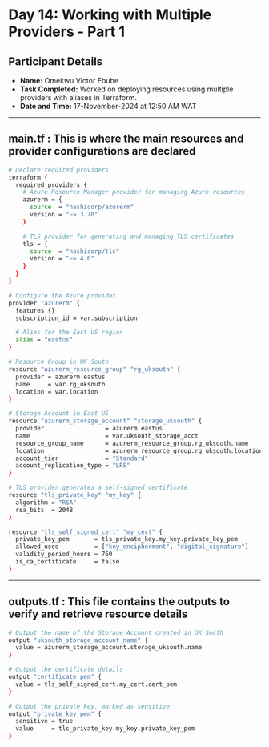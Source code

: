 #  Day 14: Working with Multiple Providers - Part 1

## Participant Details

- **Name:** Omekwu Victor Ebube  
- **Task Completed:** Worked on deploying resources using multiple providers with aliases in Terraform.  
- **Date and Time:** 17-November-2024 at 12:50 AM WAT
---

## main.tf : This is where the main resources and provider configurations are declared
```bash
# Declare required providers
terraform {
  required_providers {
    # Azure Resource Manager provider for managing Azure resources
    azurerm = {
      source  = "hashicorp/azurerm"
      version = "~> 3.70"
    }

    # TLS provider for generating and managing TLS certificates
    tls = {
      source  = "hashicorp/tls"
      version = "~> 4.0"
    }
  }
}

# Configure the Azure provider 
provider "azurerm" {
  features {}
  subscription_id = var.subscription

  # Alias for the East US region
  alias = "eastus"
}

# Resource Group in UK South
resource "azurerm_resource_group" "rg_uksouth" {
  provider = azurerm.eastus
  name     = var.rg_uksouth
  location = var.location
}

# Storage Account in East US
resource "azurerm_storage_account" "storage_uksouth" {
  provider                 = azurerm.eastus
  name                     = var.uksouth_storage_acct
  resource_group_name      = azurerm_resource_group.rg_uksouth.name
  location                 = azurerm_resource_group.rg_uksouth.location
  account_tier             = "Standard"
  account_replication_type = "LRS"
}

# TLS provider generates a self-signed certificate
resource "tls_private_key" "my_key" {
  algorithm = "RSA"
  rsa_bits  = 2048
}

resource "tls_self_signed_cert" "my_cert" {
  private_key_pem       = tls_private_key.my_key.private_key_pem
  allowed_uses          = ["key_encipherment", "digital_signature"]
  validity_period_hours = 760
  is_ca_certificate     = false
}

```
---
## outputs.tf : This file contains the outputs to verify and retrieve resource details
```bash
# Output the name of the Storage Account created in UK South
output "uksouth_storage_account_name" {
  value = azurerm_storage_account.storage_uksouth.name
}

# Output the certificate details
output "certificate_pem" {
  value = tls_self_signed_cert.my_cert.cert_pem
}

# Output the private key, marked as sensitive
output "private_key_pem" {
  sensitive = true
  value     = tls_private_key.my_key.private_key_pem
}

```